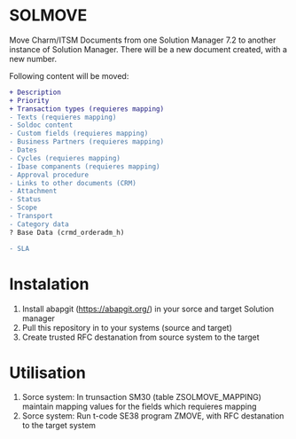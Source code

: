 # SOLMOVE
Move Charm/ITSM Documents from one Solution Manager 7.2 to another instance of Solution Manager. 
There will be a new document created, with a new number.

Following content will be moved:
```diff
+ Description
+ Priority
+ Transaction types (requieres mapping)
- Texts (requieres mapping)
- Soldoc content
- Custom fields (requieres mapping)
- Business Partners (requieres mapping)
- Dates
- Cycles (requieres mapping)
- Ibase companents (requieres mapping)
- Approval procedure
- Links to other documents (CRM)
- Attachment
- Status
- Scope
- Transport
- Category data
? Base Data (crmd_orderadm_h)

- SLA
```

# Instalation
1) Install abapgit (https://abapgit.org/) in your sorce and target Solution manager
2) Pull this repository in to your systems (source and target)
3) Create trusted RFC destanation from source system to the target

# Utilisation
1)  Sorce system: In trunsaction SM30 (table ZSOLMOVE_MAPPING) maintain mapping values for the fields which requieres mapping
2)  Sorce system: Run t-code SE38 program ZMOVE, with RFC destanation to the target system 
